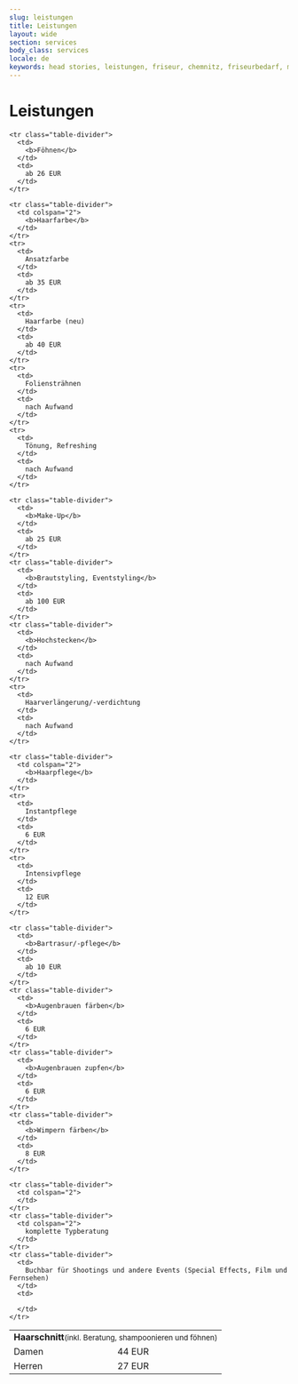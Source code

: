 ```yaml
---
slug: leistungen
title: Leistungen
layout: wide
section: services
body_class: services
locale: de
keywords: head stories, leistungen, friseur, chemnitz, friseurbedarf, make up, extensions, kosmetik, trends, haarschnitt, färben, brautstyling, typberatung, stilberatung, anne stietzel
---
```

# Leistungen

<table class="table-services">
  <tbody>
    <tr>
      <td colspan=2>
        <b>Haarschnitt</b><small>(inkl. Beratung, shampoonieren und föhnen)</small>
      </td>
    </tr>
    <tr>
      <td>
        Damen
      </td>
      <td>
        44 EUR
      </td>
    </tr>
    <tr>
      <td>
        Herren
      </td>
      <td>
        27 EUR
      </td>
    </tr>

    <tr class="table-divider">
      <td>
        <b>Föhnen</b>
      </td>
      <td>
        ab 26 EUR
      </td>
    </tr>

    <tr class="table-divider">
      <td colspan="2">
        <b>Haarfarbe</b>
      </td>
    </tr>
    <tr>
      <td>
        Ansatzfarbe
      </td>
      <td>
        ab 35 EUR
      </td>
    </tr>
    <tr>
      <td>
        Haarfarbe (neu)
      </td>
      <td>
        ab 40 EUR
      </td>
    </tr>
    <tr>
      <td>
        Foliensträhnen
      </td>
      <td>
        nach Aufwand
      </td>
    </tr>
    <tr>
      <td>
        Tönung, Refreshing
      </td>
      <td>
        nach Aufwand
      </td>
    </tr>

    <tr class="table-divider">
      <td>
        <b>Make-Up</b>
      </td>
      <td>
        ab 25 EUR
      </td>
    </tr>
    <tr class="table-divider">
      <td>
        <b>Brautstyling, Eventstyling</b>
      </td>
      <td>
        ab 100 EUR
      </td>
    </tr>
    <tr class="table-divider">
      <td>
        <b>Hochstecken</b>
      </td>
      <td>
        nach Aufwand
      </td>
    </tr>
    <tr>
      <td>
        Haarverlängerung/-verdichtung
      </td>
      <td>
        nach Aufwand
      </td>
    </tr>

    <tr class="table-divider">
      <td colspan="2">
        <b>Haarpflege</b>
      </td>
    </tr>
    <tr>
      <td>
        Instantpflege
      </td>
      <td>
        6 EUR
      </td>
    </tr>
    <tr>
      <td>
        Intensivpflege
      </td>
      <td>
        12 EUR
      </td>
    </tr>

    <tr class="table-divider">
      <td>
        <b>Bartrasur/-pflege</b>
      </td>
      <td>
        ab 10 EUR
      </td>
    </tr>
    <tr class="table-divider">
      <td>
        <b>Augenbrauen färben</b>
      </td>
      <td>
        6 EUR
      </td>
    </tr>
    <tr class="table-divider">
      <td>
        <b>Augenbrauen zupfen</b>
      </td>
      <td>
        6 EUR
      </td>
    </tr>
    <tr class="table-divider">
      <td>
        <b>Wimpern färben</b>
      </td>
      <td>
        8 EUR
      </td>
    </tr>

    <tr class="table-divider">
      <td colspan="2">
      </td>
    </tr>
    <tr class="table-divider">
      <td colspan="2">
        komplette Typberatung
      </td>
    </tr>
    <tr class="table-divider">
      <td>
        Buchbar für Shootings und andere Events (Special Effects, Film und Fernsehen)
      </td>
      <td>

      </td>
    </tr>
  </tbody>
</table>

